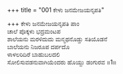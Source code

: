 +++
title = "001 ಕೇಳು ಜನಮೇಜಯನೃಪತಿ"

+++
ಕೇಳು ಜನಮೇಜಯನೃಪತಿ ಪಾಂ  
ಚಾಲೆ ಪೊಕ್ಕಳು ಭದ್ರಮಂಟಪ  
ಶಾಲೆಯನು ಮರಳಿದುದು ಮನ್ಮಥನೊಡ್ಡು ಸತಿಯೊಡನೆ  
ಬಾಲೆಯನು ನಿಜರೂಪ ದರ್ಪದೊ  
ಳಾಳಲರಿದಿರೆ ಬಾಹುಬಲದಲಿ  
ಸೋಲಿಸುವಡನುವಾಗಿಯೆಂದರು ಹೊಯ್ದು ಡಂಗುರವ     ॥1॥